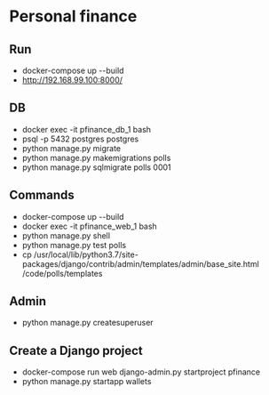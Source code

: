 # Personal finance

## Run

- docker-compose up --build
- http://192.168.99.100:8000/


## DB

- docker exec -it pfinance_db_1 bash
- psql -p 5432 postgres postgres
- python manage.py migrate
- python manage.py makemigrations polls
- python manage.py sqlmigrate polls 0001

## Commands

- docker-compose up --build
- docker exec -it pfinance_web_1 bash
- python manage.py shell
- python manage.py test polls
- cp /usr/local/lib/python3.7/site-packages/django/contrib/admin/templates/admin/base_site.html /code/polls/templates

## Admin

- python manage.py createsuperuser


## Create a Django project

- docker-compose run web django-admin.py startproject pfinance
- python manage.py startapp wallets